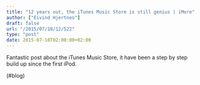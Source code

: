 ```yaml
---
title: "12 years out, the iTunes Music Store is still genius | iMore"
author: ["Eivind Hjertnes"]
draft: false
url: "/2015/07/18/12/522"
type: "post"
date: 2015-07-18T02:00:00+02:00
---
```


Fantastic post about the iTunes Music Store, it have been a step by step
build up since the first iPod.

(#blog)
